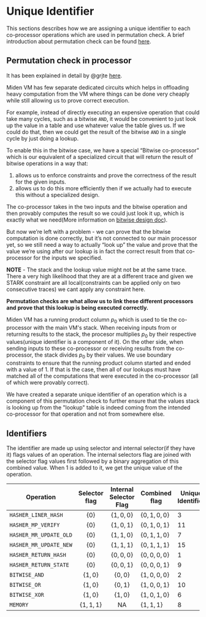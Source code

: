 # Unique Identifier

This sections describes how we are assigning a unique identifier to each co-processor operations which are used in permutation check. A brief introduction about permutation check can be found [here](https://hackmd.io/@arielg/ByFgSDA7D).

## Permutation check in processor

It has been explained in detail by @grjte [here](https://github.com/maticnetwork/miden/discussions/238#discussioncomment-2915207). 

Miden VM has few separate dedicated circuits which helps in offloading heavy computation from the VM where things can be done very cheaply while still allowing us to prove correct execution. 

For example, instead of directly executing an expensive operation that could take many cycles, such as a bitwise `AND`, it would be convenient to just look up the value in a table and use whatever value the table gives us. If we could do that, then we could get the result of the bitwise `AND` in a single cycle by just doing a lookup.

To enable this in the bitwise case, we have a special “Bitwise co-processor” which is our equivalent of a specialized circuit that will return the result of bitwise operations in a way that:

1. allows us to enforce constraints and prove the correctness of the result for the given inputs.
2. allows us to do this more efficiently then if we actually had to execute this without a specialized design.

The co-processor takes in the two inputs and the bitwise operation and then provably computes the result so we could just look it up, which is exactly what we need(More information on [bitwise design doc](../aux_table/bitwise.md)).

But now we’re left with a problem - we can prove that the bitwise computation is done correctly, but it’s not connected to our main processor yet, so we still need a way to actually “look up” the value and prove that the value we’re using after our lookup is in fact the correct result from that co-processor for the inputs we specified.

**NOTE** - The stack and the lookup value might not be at the same trace. There a very high likelihood that they are at a different trace and given we STARK constraint are all local(constraints can be applied only on two consecutive traces) we cant apply any constraint here. 

**Permutation checks are what allow us to link these different processors and prove that this lookup is being executed correctly.**

Miden VM has a running product column $p_0$ which is used to tie the co-processor with the main VM's stack. When receiving inputs from or returning results to the stack, the procesor multiplies $p_0$ by their respective values(unique identifier is a component of it). On the other side, when sending inputs to these co-processor or receiving results from the co-processor, the stack divides $p_0$ by their values. We use boundary constraints to ensure that the running product column started and ended with a value of 1. If that is the case, then all of our lookups must have matched all of the computations that were executed in the co-processor (all of which were provably correct).

We have created a separate unique identifier of an operation which is a component of this permutation check to further ensure that the values stack is looking up from the "lookup" table is indeed coming from the intended co-processor for that operation and not from somewhere else. 

## Identifiers

The identifier are made up using selector and internal selector(if they have it) flags values of an operation. The internal selectors flag are joined with the selector flag values first followed by a binary aggregation of this combined value. When $1$ is added to it, we get the unique value of the operation. 


| Operation | Selector flag | Internal Selector Flag | Combined flag | Unique Identifier | 
| --------- | :-----------: | :--------------------: | ------------- | ----------------- |
| `HASHER_LINER_HASH`    | $\{0\}$       | $\{1, 0, 0\}$ | $\{0, 1, 0, 0\}$ | 3  |
| `HASHER_MP_VERIFY`     | $\{0\}$       | $\{1, 0, 1\}$ | $\{0, 1, 0, 1\}$ | 11 |
| `HASHER_MR_UPDATE_OLD` | $\{0\}$       | $\{1, 1, 0\}$ | $\{0, 1, 1, 0\}$ | 7  |
| `HASHER_MR_UPDATE_NEW` | $\{0\}$       | $\{1, 1, 1\}$ | $\{0, 1, 1, 1\}$ | 15 |
| `HASHER_RETURN_HASH`   | $\{0\}$       | $\{0, 0, 0\}$ | $\{0, 0, 0, 0\}$ | 1  |
| `HASHER_RETURN_STATE`  | $\{0\}$       | $\{0, 0, 1\}$ | $\{0, 0, 0, 1\}$ | 9  |
| `BITWISE_AND`          | $\{1, 0\}$    | $\{0, 0\}$    | $\{1, 0, 0, 0\}$ | 2  |
| `BITWISE_OR`           | $\{1, 0\}$    | $\{0, 1\}$    | $\{1, 0, 0, 1\}$ | 10 |
| `BITWISE_XOR`          | $\{1, 0\}$    | $\{1, 0\}$    | $\{1, 0, 1, 0\}$ | 6  |
| `MEMORY`               | $\{1, 1, 1\}$ | NA            | $\{1, 1, 1\}$    | 8  |

